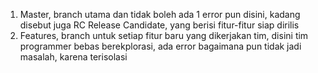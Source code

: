 1. Master, branch utama dan tidak boleh ada 1 error pun disini, kadang disebut juga RC Release Candidate, yang berisi fitur-fitur siap dirilis
2. Features, branch untuk setiap fitur baru yang dikerjakan tim, disini tim programmer bebas berekplorasi, ada error bagaimana pun tidak jadi masalah, karena terisolasi
